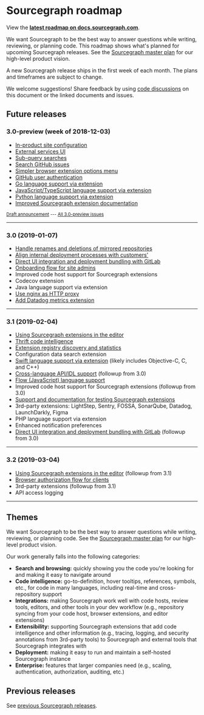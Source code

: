 # Sourcegraph roadmap

<aside class="note visible-product"><p>View the <strong><a href="https://docs.sourcegraph.com/dev/roadmap">latest roadmap on docs.sourcegraph.com</a></strong>.</p></aside>

We want Sourcegraph to be the best way to answer questions while writing, reviewing, or planning code. This roadmap shows what's planned for upcoming Sourcegraph releases. See the [Sourcegraph master plan](https://about.sourcegraph.com/plan) for our high-level product vision.

A new Sourcegraph release ships in the first week of each month. The plans and timeframes are subject to change.

We welcome suggestions! Share feedback by using [code discussions](https://about.sourcegraph.com/blog/discuss-code-and-docs-in-repositories) on this document or the linked documents and issues.

## Future releases

### 3.0-preview (week of 2018-12-03)

- [In-product site configuration](https://github.com/sourcegraph/sourcegraph/issues/965)
- [External services UI](https://github.com/sourcegraph/sourcegraph/pull/1103)
- [Sub-query searches](https://github.com/sourcegraph/sourcegraph/issues/1005)
- [Search GitHub issues](https://github.com/sourcegraph/sourcegraph/issues/962)
- [Simpler browser extension options menu](https://github.com/sourcegraph/sourcegraph/issues/961)
- [GitHub user authentication](https://github.com/sourcegraph/sourcegraph/issues/964)
- [Go language support via extension](https://github.com/sourcegraph/sourcegraph/issues/958)
- [JavaScript/TypeScript language support via extension](https://github.com/sourcegraph/sourcegraph/issues/960)
- [Python language support via extension](https://github.com/sourcegraph/sourcegraph/issues/959)
- [Improved Sourcegraph extension documentation](https://github.com/sourcegraph/sourcegraph/issues/1151)

<small>[Draft announcement](https://github.com/sourcegraph/about/pull/49) --- [All 3.0-preview issues](https://github.com/issues?utf8=%E2%9C%93&q=is%3Aissue+is%3Aopen+archived%3Afalse+sort%3Aupdated-desc+repo%3Asourcegraph%2Fsourcegraph-extension-api+repo%3Asourcegraph%2Fsourcegraph+repo%3Asourcegraph%2Fenterprise+repo%3Asourcegraph%2Fsourcegraph-extension-api+repo%3Asourcegraph%2Fbrowser-extensions+repo%3Asourcegraph%2Fextensions-client-common+repo%3Asourcegraph%2Fsrc-cli+repo%3Asourcegraph%2Fcodeintellify+repo%3Asourcegraph%2Fgo-langserver+repo%3Asourcegraph%2Fjavascript-typescript-langserver+repo%3Asourcegraph%2Fjava-langserver+repo%3Asourcegraph%2Fdocs.sourcegraph.com+milestone%3A%223.0-preview%22)</small>

---

### 3.0 (2019-01-07)

- [Handle renames and deletions of mirrored repositories](https://github.com/sourcegraph/sourcegraph/issues/914)
- [Align internal deployment processes with customers'](https://github.com/sourcegraph/sourcegraph/issues/976)
- [Direct UI integration and deployment bundling with GitLab](https://github.com/sourcegraph/sourcegraph/issues/1000)
- [Onboarding flow for site admins](https://github.com/sourcegraph/sourcegraph/issues/975)
- Improved code host support for Sourcegraph extensions
- Codecov extension
- Java language support via extension
- [Use nginx as HTTP proxy](https://github.com/sourcegraph/sourcegraph/pull/929)
- [Add Datadog metrics extension](https://github.com/sourcegraph/sourcegraph/issues/655)

---

### 3.1 (2019-02-04)

- [Using Sourcegraph extensions in the editor](https://github.com/sourcegraph/sourcegraph/issues/978)
- [Thrift code intelligence](https://github.com/sourcegraph/sourcegraph/issues/669)
- [Extension registry discovery and statistics](https://github.com/sourcegraph/sourcegraph/issues/980)
- Configuration data search extension
- [Swift language support via extension](https://github.com/sourcegraph/sourcegraph/issues/979) (likely includes Objective-C, C, and C++)
- [Cross-language API/IDL support](https://github.com/sourcegraph/sourcegraph/issues/981) (followup from 3.0)
- [Flow (JavaScript) language support](https://github.com/sourcegraph/sourcegraph/issues/982)
- Improved code host support for Sourcegraph extensions (followup from 3.0)
- [Support and documentation for testing Sourcegraph extensions](https://github.com/sourcegraph/sourcegraph/issues/733)
- 3rd-party extensions: LightStep, Sentry, FOSSA, SonarQube, Datadog, LaunchDarkly, Figma
- PHP language support via extension
- Enhanced notification preferences
- [Direct UI integration and deployment bundling with GitLab](https://github.com/sourcegraph/sourcegraph/issues/1000) (followup from 3.0)

---

### 3.2 (2019-03-04)

- [Using Sourcegraph extensions in the editor](https://github.com/sourcegraph/sourcegraph/issues/978) (followup from 3.1)
- [Browser authorization flow for clients](https://github.com/sourcegraph/sourcegraph/pull/528)
- 3rd-party extensions (followup from 3.1)
- API access logging

---

## Themes

We want Sourcegraph to be the best way to answer questions while writing, reviewing, or planning code. See the [Sourcegraph master plan](https://about.sourcegraph.com/plan) for our high-level product vision.

Our work generally falls into the following categories:

- **Search and browsing:** quickly showing you the code you're looking for and making it easy to navigate around
- **Code intelligence:** go-to-definition, hover tooltips, references, symbols, etc., for code in many languages, including real-time and cross-repository support
- **Integrations:** making Sourcegraph work well with code hosts, review tools, editors, and other tools in your dev workflow (e.g., repository syncing from your code host, browser extensions, and editor extensions)
- **Extensibility:** supporting Sourcegraph extensions that add code intelligence and other information (e.g., tracing, logging, and security annotations from 3rd-party tools) to Sourcegraph and external tools that Sourcegraph integrates with
- **Deployment:** making it easy to run and maintain a self-hosted Sourcegraph instance
- **Enterprise:** features that larger companies need (e.g., scaling, authentication, authorization, auditing, etc.)

## Previous releases

See [previous Sourcegraph releases](previous_releases.md).

[sourcegraph]: https://github.com/sourcegraph/sourcegraph
[sourcegraph-extension-api]: https://github.com/sourcegraph/sourcegraph/tree/master/packages/sourcegraph-extension-api
[browser-extensions]: https://github.com/sourcegraph/sourcegraph/tree/master/client/browser
[deploy-sourcegraph]: https://github.com/sourcegraph/deploy-sourcegraph
[src-cli]: https://github.com/sourcegraph/src-cli
[chrismwendt]: https://github.com/chrismwendt
[keegancsmith]: https://github.com/keegancsmith
[vanesa]: https://github.com/vanesa
[attfarhan]: https://github.com/attfarhan
[sqs]: https://github.com/sqs
[beyang]: https://github.com/beyany
[ggilmore]: https://github.com/ggilmore
[ryan-blunden]: https://github.com/ryan-blunden
[francisschmaltz]: https://github.com/francisschmaltz
[ijsnow]: https://github.com/ijsnow
[nicksnyder]: https://github.com/nicksnyder
[dadlerj]: https://github.com/dadlerj
[felixfbecker]: https://github.com/felixfbecker
[slimsag]: https://github.com/slimsag
[kattmingming]: https://github.com/kattmingming

<!--

Prior art:

https://about.gitlab.com/direction
https://docs.microsoft.com/en-us/visualstudio/productinfo/vs-roadmap

-->
